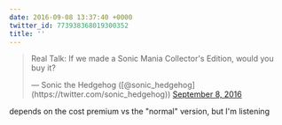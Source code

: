 ```yaml
---
date: 2016-09-08 13:37:40 +0000
twitter_id: 773938368019300352
title: ''
---
```


<blockquote class="twitter-tweet"><p lang="en" dir="ltr">Real Talk: If we made a Sonic Mania Collector&#39;s Edition, would you buy it?</p>&mdash; Sonic the Hedgehog ([@sonic_hedgehog](https://twitter.com/sonic_hedgehog)) <a href="https://twitter.com/sonic_hedgehog/status/773936650434990080?ref_src=twsrc%5Etfw">September 8, 2016</a></blockquote>
<script async src="https://platform.twitter.com/widgets.js" charset="utf-8"></script>

depends on the cost premium vs the "normal" version, but I'm listening

